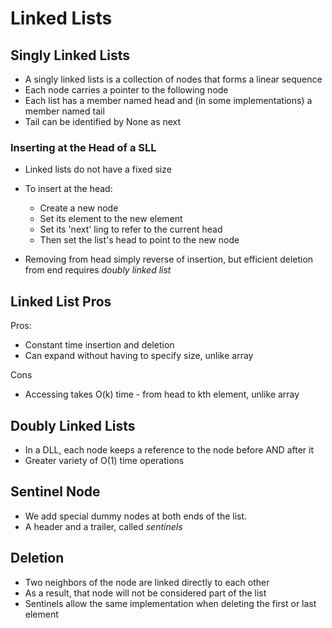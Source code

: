 # Linked Lists

## Singly Linked Lists

  * A singly linked lists is a collection of nodes that forms a linear sequence
  * Each node carries a pointer to the following node
  * Each list has a member named head and (in some implementations) a member named tail
  * Tail can be identified by None as next


### Inserting at the Head of a SLL

  * Linked lists do not have a fixed size
  * To insert at the head:
    * Create a new node
    * Set its element to the new element
    * Set its 'next' ling to refer to the current head
    * Then set the list's head to point to the new node

  * Removing from head simply reverse of insertion, but efficient deletion from end
  requires *doubly linked list*

## Linked List Pros

Pros:
  * Constant time insertion and deletion
  * Can expand without having to specify size, unlike array

Cons
  * Accessing takes O(k) time - from head to kth element, unlike array

## Doubly Linked Lists

  * In a DLL, each node keeps a reference to the node before AND after it
  * Greater variety of O(1) time operations

## Sentinel Node
  * We add special dummy nodes at both ends of the list.
  * A header and a trailer, called *sentinels*

## Deletion
  * Two neighbors of the node are linked directly to each other
  * As a result, that node will not be considered part of the list
  * Sentinels allow the same implementation when deleting the first or
  last element
